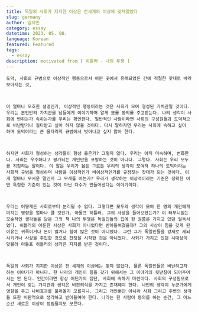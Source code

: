 ```yaml
---
title: 독일의 사회가 지지한 이상은 전세계의 이상에 맞지않았다
slug: germany
author: 임지민
category: essay
datetime: 2023. 05. 08. 
language: Korean
featured: Featured
tags:
  - essay
description: motivated from [ 히틀러 - 나의 투쟁 ]
---
```


    도덕, 사회의 규범으로 이상적인 행동으로서 어떤 곳에서 유래되었든 간에 적절한 잣대로 바라보아지는 것,



    이 얼마나 모호한 설명인가, 이상적인 행동이라는 것은 사회가 모여 형성된 가치관일 것이다. 우리는 본인만의 가치관을 남들에게 이야기하며 알게 모를 동의를 주고받는다. 나의 생각이 사회에 반하는가 속하는가를 우리는 확인한다. 일반적인 사람이라면 사회의 구성원들과 도덕적으로 비난받거나 질타받고 싶어 하지 않을 것이다. 다시 말하자면 우리는 사회에 속하고 싶어 하며 도덕이라는 큰 울타리적 규범에서 벗어나고 싶지 않아 한다.



    하지만 사회가 형성하는 생각들이 항상 옳은가? 그렇지 않다. 우리는 아직 미숙하며, 변화한다. 사회는 우수하다고 평가되는 개인만을 표방하는 것이 아니다. 그렇다. 사회는 우리 모두를 지칭하는 말이다. 이 말은 우리가 옳든 그르든 우리의 생각이 모여져 하나의 도덕이라는 사회적 규범을 형성하며 사람을 이상적인가 비이상적인가를 규정짓는 잣대가 되는 것이다. 이게 얼마나 무서운 말인지 그 무게를 아는가? 우리가 생각하는 이상적이라는 기준은 정확한 어떤 특정한 기준이 있는 것이 아닌 다수가 만들어낸다는 이야기이다.



    우리는 어떻게든 사회로부터 분리될 수 없다. 그렇다면 모두의 생각이 모여 한 명의 개인에게 미치는 영향을 얼마나 클 것인가. 아돌프 히틀러. 그의 사상을 들어보았는가? 이 터무니없는 모순적인 생각들을 담은 그의 책 나의 투쟁은 독일인들의 집에 한 권쯤은 가지고 있던 필독서였다. 히틀러의 아둔한 사상은 사회가 아니었다면 받아들여졌을까? 그의 사상이 힘을 갖게 된 이유는 귀족이거나 돈이 많거나 힘이 많은 것이 아니었다. 그런 그가 독일인들을 강제로 세뇌시키거나 사상을 주입한 것으로 전쟁을 시작한 것은 아니었다. 사회가 가지고 있던 시대상이 맞물려 아돌프 히틀러의 생각은 지지를 받은 것이다.



    독일의 사회가 지지한 이상은 전 세계의 이상에는 맞지 않았다. 물론 독일인들은 비난하고자 하는 이야기가 아니다. 한 나라의 개인이 힘을 갖기 위해서는 그 이야기의 뒷받침이 되어주어서는 안 된다. 인간이라면 항상 어딘가의 집단, 사회에 속하기 마련이다. 사회의 구성원으로서 개인이 갖는 가치관과 생각은 비판의식을 가지고 존재해야 한다. 나만의 생각이 누군가에게 영향을 주고 나비효과를 불러올지 모를지니. 그리고 개인뿐만 아니라 사회 그리고 주변의 생각들 또한 비판적으로 생각하고 받아들여야 한다. 나라는 한 사람이 동의를 하는 순간, 그 어느 순간 새로운 이상이 정립될지도 모른다.
